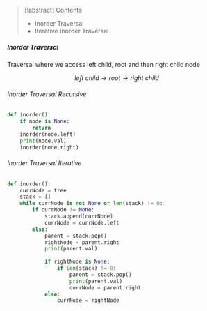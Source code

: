 > [!abstract] Contents
> - Inorder Traversal
> - Iterative Inorder Traversal

##### Inorder Traversal
Traversal where we access left child, root and then right child node

$$
	left\ child \rightarrow root \rightarrow right\ child
$$

###### Inorder Traversal Recursive
```python
def inorder():
    if node is None:
        return
    inorder(node.left)
    print(node.val)
    inorder(node.right)
```
###### Inorder Traversal Iterative
```python
def inorder():
    currNode = tree
    stack = []
    while currNode is not None or len(stack) != 0:
        if currNode != None:
            stack.append(currNode)
            currNode = currNode.left
        else:
            parent = stack.pop()
            rightNode = parent.right
            print(parent.val)
            
            if rightNode is None:
	            if len(stack) != 0:
		            parent = stack.pop()
	                print(parent.val)
	                currNode = parent.right
            else:
	            currNode = rightNode
```

